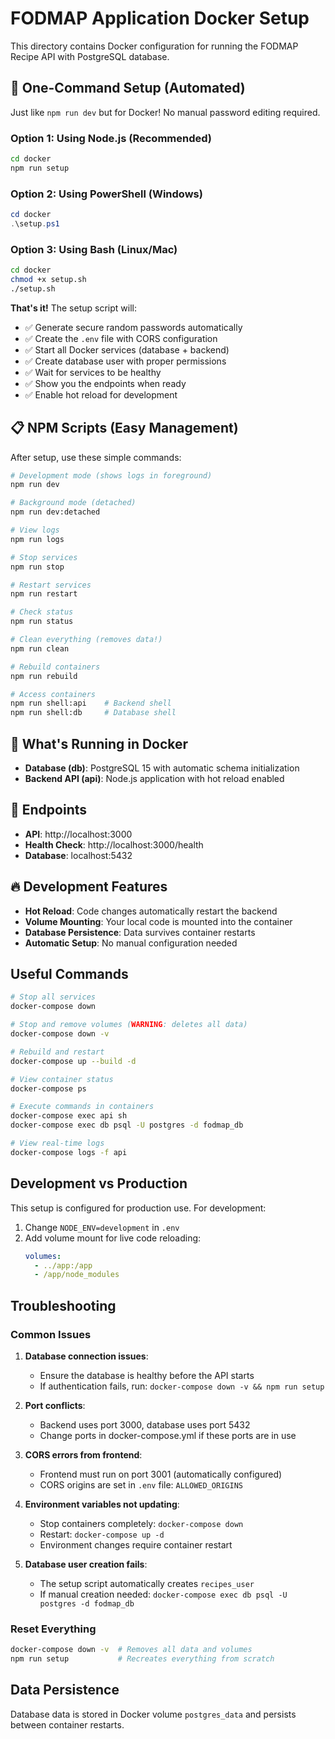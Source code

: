 # FODMAP Application Docker Setup

This directory contains Docker configuration for running the FODMAP Recipe API with PostgreSQL database.

## 🚀 One-Command Setup (Automated)

Just like `npm run dev` but for Docker! No manual password editing required.

### Option 1: Using Node.js (Recommended)
```bash
cd docker
npm run setup
```

### Option 2: Using PowerShell (Windows)
```powershell
cd docker
.\setup.ps1
```

### Option 3: Using Bash (Linux/Mac)
```bash
cd docker
chmod +x setup.sh
./setup.sh
```

**That's it!** The setup script will:
- ✅ Generate secure random passwords automatically
- ✅ Create the `.env` file with CORS configuration
- ✅ Start all Docker services (database + backend)
- ✅ Create database user with proper permissions
- ✅ Wait for services to be healthy
- ✅ Show you the endpoints when ready
- ✅ Enable hot reload for development

## 📋 NPM Scripts (Easy Management)

After setup, use these simple commands:

```bash
# Development mode (shows logs in foreground)
npm run dev

# Background mode (detached)
npm run dev:detached

# View logs
npm run logs

# Stop services
npm run stop

# Restart services
npm run restart

# Check status
npm run status

# Clean everything (removes data!)
npm run clean

# Rebuild containers
npm run rebuild

# Access containers
npm run shell:api    # Backend shell
npm run shell:db     # Database shell
```

## 🐳 What's Running in Docker

- **Database (db)**: PostgreSQL 15 with automatic schema initialization
- **Backend API (api)**: Node.js application with hot reload enabled

## 📡 Endpoints

- **API**: http://localhost:3000
- **Health Check**: http://localhost:3000/health
- **Database**: localhost:5432

## 🔥 Development Features

- **Hot Reload**: Code changes automatically restart the backend
- **Volume Mounting**: Your local code is mounted into the container
- **Database Persistence**: Data survives container restarts
- **Automatic Setup**: No manual configuration needed

## Useful Commands

```bash
# Stop all services
docker-compose down

# Stop and remove volumes (WARNING: deletes all data)
docker-compose down -v

# Rebuild and restart
docker-compose up --build -d

# View container status
docker-compose ps

# Execute commands in containers
docker-compose exec api sh
docker-compose exec db psql -U postgres -d fodmap_db

# View real-time logs
docker-compose logs -f api
```

## Development vs Production

This setup is configured for production use. For development:

1. Change `NODE_ENV=development` in `.env`
2. Add volume mount for live code reloading:
   ```yaml
   volumes:
     - ../app:/app
     - /app/node_modules
   ```

## Troubleshooting

### Common Issues

1. **Database connection issues**:
   - Ensure the database is healthy before the API starts
   - If authentication fails, run: `docker-compose down -v && npm run setup`

2. **Port conflicts**:
   - Backend uses port 3000, database uses port 5432
   - Change ports in docker-compose.yml if these ports are in use

3. **CORS errors from frontend**:
   - Frontend must run on port 3001 (automatically configured)
   - CORS origins are set in `.env` file: `ALLOWED_ORIGINS`

4. **Environment variables not updating**:
   - Stop containers completely: `docker-compose down`
   - Restart: `docker-compose up -d`
   - Environment changes require container restart

5. **Database user creation fails**:
   - The setup script automatically creates `recipes_user`
   - If manual creation needed: `docker-compose exec db psql -U postgres -d fodmap_db`

### Reset Everything
```bash
docker-compose down -v  # Removes all data and volumes
npm run setup           # Recreates everything from scratch
```

## Data Persistence

Database data is stored in Docker volume `postgres_data` and persists between container restarts.
